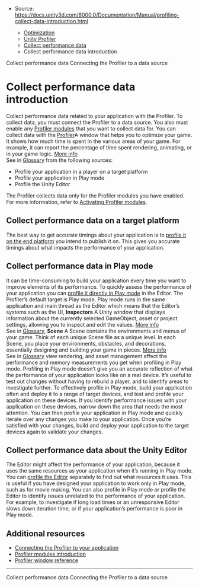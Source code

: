 * Source: https://docs.unity3d.com/6000.0/Documentation/Manual/profiling-collect-data-introduction.html

  * [Optimization](https://docs.unity3d.com/6000.0/Documentation/Manual/analysis.html)
  * [Unity Profiler](https://docs.unity3d.com/6000.0/Documentation/Manual/Profiler.html)
  * [Collect performance data](https://docs.unity3d.com/6000.0/Documentation/Manual/profiler-collect-data.html)
  * Collect performance data introduction


[](https://docs.unity3d.com/6000.0/Documentation/Manual/profiler-collect-data.html)
Collect performance data
[](https://docs.unity3d.com/6000.0/Documentation/Manual/profiler-profiling-applications.html)
Connecting the Profiler to a data source
# Collect performance data introduction
Collect performance data related to your application with the Profiler.
To collect data, you must connect the Profiler to a data source. You also must enable any [Profiler modules](https://docs.unity3d.com/6000.0/Documentation/Manual/profiler-modules-introduction.html) that you want to collect data for. 
You can collect data with the [Profiler](https://docs.unity3d.com/6000.0/Documentation/Manual/profiler-introduction.html)A window that helps you to optimize your game. It shows how much time is spent in the various areas of your game. For example, it can report the percentage of time spent rendering, animating, or in your game logic. [More info](https://docs.unity3d.com/6000.0/Documentation/Manual/Profiler.html)  
See in [Glossary](https://docs.unity3d.com/6000.0/Documentation/Manual/Glossary.html#Profiler) from the following sources:
  * Profile your application in a player on a target platform
  * Profile your application in Play mode
  * Profile the Unity Editor


The Profiler collects data only for the Profiler modules you have enabled. For more information, refer to [Activating Profiler modules](https://docs.unity3d.com/6000.0/Documentation/Manual/profiler-modules-activate.html).
## Collect performance data on a target platform
The best way to get accurate timings about your application is to [profile it on the end platform](https://docs.unity3d.com/6000.0/Documentation/Manual/profiling-target-device.html) you intend to publish it on. This gives you accurate timings about what impacts the performance of your application.
## Collect performance data in Play mode
It can be time-consuming to build your application every time you want to improve elements of its performance. To quickly assess the performance of your application you can [profile it directly in Play mode](https://docs.unity3d.com/6000.0/Documentation/Manual/profiling-play-mode.html) in the Editor. The Profiler’s default target is Play mode.
Play mode runs in the same application and main thread as the Editor which means that the Editor’s systems such as the UI, **Inspectors** A Unity window that displays information about the currently selected GameObject, asset or project settings, allowing you to inspect and edit the values. [More info](https://docs.unity3d.com/6000.0/Documentation/Manual/UsingTheInspector.html)  
See in [Glossary](https://docs.unity3d.com/6000.0/Documentation/Manual/Glossary.html#Inspector), **Scene** A Scene contains the environments and menus of your game. Think of each unique Scene file as a unique level. In each Scene, you place your environments, obstacles, and decorations, essentially designing and building your game in pieces. [More info](https://docs.unity3d.com/6000.0/Documentation/Manual/CreatingScenes.html)  
See in [Glossary](https://docs.unity3d.com/6000.0/Documentation/Manual/Glossary.html#Scene) view rendering, and asset management affect the performance and memory measurements you get when profiling in Play mode.
Profiling in Play mode doesn’t give you an accurate reflection of what the performance of your application looks like on a real device. It’s useful to test out changes without having to rebuild a player, and to identify areas to investigate further.
To effectively profile in Play mode, build your application often and deploy it to a range of target devices, and test and profile your application on these devices. If you identify performance issues with your application on these devices, narrow down the area that needs the most attention.
You can then profile your application in Play mode and quickly iterate over any changes you make to your application. Once you’re satisfied with your changes, build and deploy your application to the target devices again to validate your changes.
## Collect performance data about the Unity Editor
The Editor might affect the performance of your application, because it uses the same resources as your application when it’s running in Play mode. You can [profile the Editor](https://docs.unity3d.com/6000.0/Documentation/Manual/profiling-edit-mode.html) separately to find out what resources it uses. This is useful if you have designed your application to work only in Play mode, such as for movie making.
You can also profile in Play mode or profile the Editor to identify issues unrelated to the performance of your application. For example, to investigate if long load times or an unresponsive Editor slows down iteration time, or if your application’s performance is poor in Play mode.
## Additional resources
  * [Connecting the Profiler to your application](https://docs.unity3d.com/6000.0/Documentation/Manual/profiler-profiling-applications.html)
  * [Profiler modules introduction](https://docs.unity3d.com/6000.0/Documentation/Manual/profiler-modules-introduction.html)
  * [Profiler window reference](https://docs.unity3d.com/6000.0/Documentation/Manual/ProfilerWindow.html)


* * *
[](https://docs.unity3d.com/6000.0/Documentation/Manual/profiler-collect-data.html)
Collect performance data
[](https://docs.unity3d.com/6000.0/Documentation/Manual/profiler-profiling-applications.html)
Connecting the Profiler to a data source
